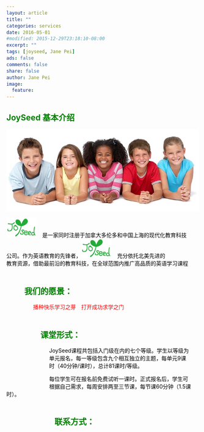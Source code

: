 ```yaml
---
layout: article
title: ""
categories: services
date: 2016-05-01
#modified: 2015-12-29T23:18:10-08:00
excerpt: ""
tags: [joyseed, Jane Pei]
ads: false
comments: false
share: false
author: Jane Pei
image:
  feature:
---
```

## <font color="green">JoySeed 基本介绍</font>
<div align="center">
<img src="../images/kids-001.jpg"  alt="class struct"/>
</div>

<img src="../images/joyseed_white_bottom.jpg" width="80" height="50">&emsp;<font color="black">是一家同时注册于加拿大多伦多和中国上海的现代化教育科技     <br/>
公司。作为英语教育的先锋者，</font><img src="../images/joyseed_white_bottom.jpg" width="80" height="50">&emsp;<font color="black">充分依托北美先进的     <br/>
教育资源，借助最前沿的教育科技，在全球范围内推广高品质的英语学习课程          <br/><br/></font>

## <font color="green">&emsp;&emsp;  我们的愿景：</font>              
&emsp;&emsp;&emsp;&emsp;&emsp;<font color="red">播种快乐学习之芽&emsp;打开成功求学之门        <br/><br/></font>

## <font color="green">&emsp;&emsp;&emsp;&emsp; 课堂形式： </font>                  
&emsp;&emsp;&emsp;&emsp;&emsp;&emsp;&emsp;&emsp;<font color="black">JoySeed课程共包括入门级在内的七个等级。学生以等级为     <br/>
&emsp;&emsp;&emsp;&emsp;&emsp;&emsp;&emsp;&emsp;单元报名，每一等级包含九个相互独立的主题，每单元9课     <br/>
&emsp;&emsp;&emsp;&emsp;&emsp;&emsp;&emsp;&emsp;时（40分钟/课时），总计81课时/等级。                    <br/></font>
  
&emsp;&emsp;&emsp;&emsp;&emsp;&emsp;&emsp;&emsp;<font color="black">每位学生可在报名前免费试听一课时。正式报名后，学生可           <br/>
&emsp;&emsp;&emsp;&emsp;&emsp;&emsp;&emsp;&emsp;根据自己需求，每周安排两至三节课，每节课60分钟（1.5课时）。    <br/><br/></font>
  
## <font color="green">&emsp;&emsp;&emsp;&emsp;&emsp;&emsp;联系方式：</font>   

